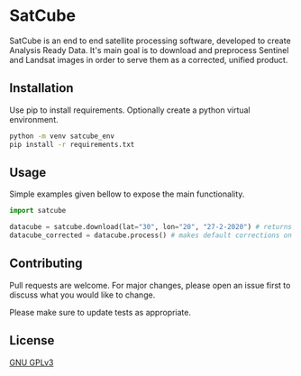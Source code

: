 # SatCube
SatCube is an end to end satellite processing software, developed to create Analysis Ready Data. It's main goal 
is to download and preprocess Sentinel and Landsat images in order to serve them as a corrected, unified product.

## Installation
Use pip to install requirements. Optionally create a python virtual environment.

```bash
python -m venv satcube_env 
pip install -r requirements.txt
```

## Usage
Simple examples given bellow to expose the main functionality.
```python
import satcube

datacube = satcube.download(lat="30", lon="20", "27-2-2020") # returns images on given date
datacube_corrected = datacube.process() # makes default corrections on image
```

## Contributing
Pull requests are welcome. For major changes, please open an issue first to discuss what you would like to change.

Please make sure to update tests as appropriate.

## License
[GNU GPLv3](https://choosealicense.com/licenses/gpl-3.0/)
